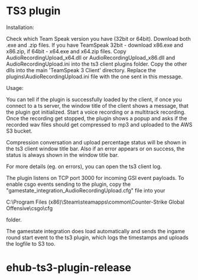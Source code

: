 # TS3 plugin

Installation:

Check which Team Speak version you have (32bit or 64bit).
Download both .exe and .zip files. If you have TeamSpeak 32bit - download x86.exe and x86.zip, if 64bit - x64.exe and x64.zip files.
Copy AudioRecordingUpload_x64.dll or AudioRecordingUpload_x86.dll and AudioRecordingUpload.ini into the ts3 client plugins folder.
Copy the other dlls into the main 'TeamSpeak 3 Client' directory.
Replace the plugins\AudioRecordingUpload.ini file with the one sent in this message.

Usage:

You can tell if the plugin is successfully loaded by the client, if once you connect to a ts server, the window title of the client shows a message, that the plugin got initialized. Start a voice recording or a multitrack recording. Once the recording get stopped, the plugin shows a popup and asks if the recorded wav files should get compressed to mp3 and uploaded to the AWS S3 bucket.

Compression conversation and upload percentage status will be shown in the ts3 client window title bar. Also if an error appears or on success, the status is always shown in the window title bar.

For more details (eg. on errors), you can open the ts3 client log.

The plugin listens on TCP port 3000 for incoming GSI event payloads. To enable csgo events sending to the plugin, copy the "gamestate_integration_AudioRecordingUpload.cfg" file into your

C:\Program Files (x86)\Steam\steamapps\common\Counter-Strike Global Offensive\csgo\cfg

folder.

The gamestate integration does load automatically and sends the ingame round start event to the ts3 plugin, which logs the timestamps and uploads the logfile to S3 too.
# ehub-ts3-plugin-release
